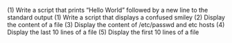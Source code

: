 (1) Write a script that prints “Hello World” followed by a new line to the standard output (1) Write a script that displays a confused smiley (2) Display the content of a file (3) Display the content of /etc/passwd and etc hosts (4) Display the last 10 lines of a file (5) Display the first 10 lines of a file
